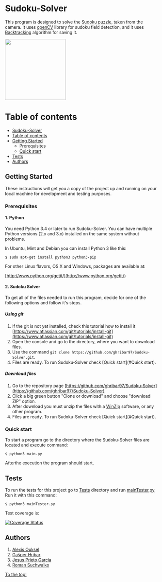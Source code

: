 # Sudoku-Solver
This program is designed to solve the [Sudoku puzzle](https://en.wikipedia.org/wiki/Sudoku), taken from the camera.
It uses [openCV](https://opencv.org/) library for sudoku field detection, and it uses [Backtracking](https://en.wikipedia.org/wiki/Backtracking) algorithm for saving it.

<img src="https://media1.giphy.com/media/QAuUc245sZHO/giphy.gif" width="200" height="200" />

Table of contents
=================
<!--ts-->
* [Sudoku-Solver](#sudoku-solver)
* [Table of contents](#table-of-contents)
* [Getting Started](#getting-Started)
    * [Prerequisites](#prerequisites)
    * [Quick start](#quick-start)
* [Tests](#tests)
* [Authors](#authors)
<!--te-->
    
## Getting Started
These instructions will get you a copy of the project up and running on your local machine for development and testing purposes.

### Prerequisites

#### 1. Python

You need Python 3.4 or later to run Sudoku-Solver. You can have multiple Python versions (2.x and 3.x) installed on the same system without problems.

In Ubuntu, Mint and Debian you can install Python 3 like this:

`$ sudo apt-get install python3 python3-pip`

For other Linux flavors, OS X and Windows, packages are available at:

[http://www.python.org/getit/](http://www.python.org/getit/)

#### 2. Sudoku Solver
To get all of the files needed to run this program, decide for one of the following options and follow it's steps.

##### Using git
1. If the git is not yet installed, check this tutorial how to install it [https://www.atlassian.com/git/tutorials/install-git](https://www.atlassian.com/git/tutorials/install-git)
2. Open the console and go to the directory, where you want to download files.
3. Use the command `git clone https://github.com/ghribar97/Sudoku-Solver.git`.
4. Files are ready. To run Sudoku-Solver check [Quick start](#Quick start).

##### Download files
1. Go to the repository page [https://github.com/ghribar97/Sudoku-Solver](https://github.com/ghribar97/Sudoku-Solver)
2. Click a big green button "Clone or download" and choose "download ZIP" option.
3. After download you must unzip the files with a [WinZip](http://www.winzip.com/win/en/prod_down.html) software, or any other program.
4. Files are ready. To run Sudoku-Solver check [Quick start](#Quick start).

### Quick start

To start a program go to the directory where the Sudoku-Solver files are located and execute command:

`
$ python3 main.py
`

Afterthe execution the program should start.

## Tests
To run the tests for this project go to [Tests](https://github.com/ghribar97/Sudoku-Solver/tree/master/Tests) directory and run [mainTester.py](https://github.com/ghribar97/Sudoku-Solver/blob/master/Tests/mainTester.py)
Run it with this command:

`$ python3 mainTester.py`

Test coverage is:

[![Coverage Status](https://coveralls.io/repos/github/ghribar97/Sudoku-Solver/badge.svg?branch=master)](https://coveralls.io/github/ghribar97/Sudoku-Solver?branch=master)

## Authors
1. [Alexis Ouksel](https://github.com/AlexOUKS)
2. [Gašper Hribar](https://github.com/ghribar97)
3. [Jesus Prieto Garcia](https://github.com/jesusprietogarcia22)
4. [Roman Suchwalko](https://github.com/rsuchwalko)

[To the top!](#sudoku-solver)
